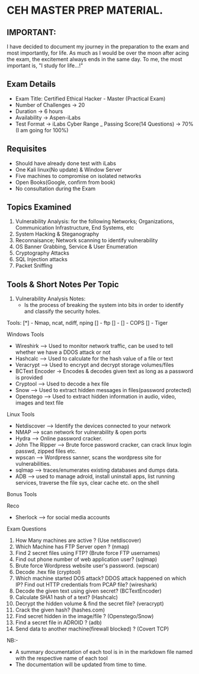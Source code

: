 # CEH MASTER PREP MATERIAL.

## IMPORTANT:
I have decided to document my journey in the preparation to the exam and most importantly,
for life. As much as I would be over the moon after acing the exam, the excitement always ends in
the same day. To me, the most important is, "I study for life...!"

## Exam Details
- Exam Title: Certified Ethical Hacker - Master (Practical Exam)
- Number of Challenges -> 20
- Duration -> 6 hours
- Availability -> Aspen-iLabs
- Test Format -> iLabs Cyber Range
_ Passing Score(14 Questions) -> 70% (I am going for 100%)

## Requisites
- Should have already done test with iLabs
- One Kali linux(No update) & Window Server
- Five machines to compromise on isolated networks
- Open Books(Google, confirm from book)
- No consultation during the Exam

## Topics Examined
1. Vulnerability Analysis: for the following Networks;  Organizations, Communication Infrastructure, End Systems, etc
2. System Hacking & Steganography
3. Reconnaisance; Network scanning to identify vulnerability
4. OS Banner Grabbing, Service & User Enumeration
5. Cryptography Attacks
6. SQL Injection attacks
7. Packet Sniffing

 ## Tools & Short Notes Per Topic
1. Vulnerability Analysis
Notes: 
	- Is the process of breaking the system into bits in order to identify and classify the security holes.

Tools: 
  [*] - Nmap, ncat, ndiff, nping
  [] - ftp
  [] - 
  [] - COPS
  [] - Tiger
  
  Windows Tools
  - Wireshirk --> Used to monitor network traffic, can be used to tell whether we have a DDOS attack or not
  - Hashcalc --> Used to calculate for the hash value of a file or text
  - Veracrypt --> Used to encrypt and decrypt storage volumes/files
  - BCText Encoder -> Encodes & decodes given text as long as a password is provided
  - Cryptool --> Used to decode a hex file
  - Snow --> Used to extract hidden messages in files(password protected)
  - Openstego --> Used to extract hidden information in audio, video, images and text file
  
  Linux Tools
  - Netdiscover --> Identify the devices connected to your network
  - NMAP --> scan network for vulnerability & open ports
  - Hydra --> Online password cracker.
  - John The Ripper --> Brute force password cracker, can crack linux login passwd, zipped files etc. 
  - wpscan --> Wordpress sanner, scans the wordpress site for vulnerabilities.
  - sqlmap --> traces/enumerates existing databases and dumps data. 
  - ADB --> used to manage adroid, install uninstall apps, list running services, traverse the file sys, clear cache etc. on the shell

Bonus Tools

Reco
- Sherlock --> for social media accounts


Exam Questions
1. How Many machines are active ? (Use netdiscover)
2. Which Machine has FTP Server open ? (nmap)
3. Find 2 secret files using FTP? (Brute force FTP usernames)
4. Find out phone number of web application user? (sqlmap)
5. Brute force Wordpress website user's password. (wpscan)
6. Decode .hex file (cryptool)
7. Which machine started DOS attack? DDOS attack happened on which IP? Find out HTTP credentials from PCAP file? (wireshark)
8. Decode the given text using given secret? (BCTextEncoder)
9. Calculate SHA1 hash of a text? (Hashcalc)
10. Decrypt the hidden volume & find the secret file? (veracrypt)
11. Crack the given hash? (hashes.com)
12. Find secret hidden in the image/file ? (Openstego/Snow)
13. Find a secret file in ADROID ? (adb)
14. Send data to another machine(firewall blocked) ? (Covert TCP)

NB:-
- A summary documentation of each tool is in in the markdown file named with the respective name of each tool
- The documentation will be updated from time to time.
